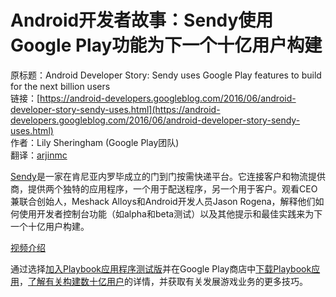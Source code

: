 # Android开发者故事：Sendy使用Google Play功能为下一个十亿用户构建

原标题：Android Developer Story: Sendy uses Google Play features to build for the next billion users  
链接：[https://android-developers.googleblog.com/2016/06/android-developer-story-sendy-uses.html](https://android-developers.googleblog.com/2016/06/android-developer-story-sendy-uses.html)  
作者：Lily Sheringham (Google Play团队)  
翻译：[arjinmc](https://github.com/arjinmc)  

[Sendy](https://play.google.com/store/apps/details?id=com.sendy.co.ke.sendyy&hl=en&e=-EnableAppDetailsPageRedesign)是一家在肯尼亚内罗毕成立的门到门按需快递平台。它连接客户和物流提供商，提供两个独特的应用程序，一个用于配送程序，另一个用于客户。观看CEO兼联合创始人，Meshack Alloys和Android开发人员Jason Rogena，解释他们如何使用开发者控制台功能（如alpha和beta测试）以及其他提示和最佳实践来为下一个十亿用户构建。

[视频介绍](https://youtu.be/bU71Mm8BTRI?list=PLWz5rJ2EKKc9ofd2f-_-xmUi07wIGZa1c)

通过选择[加入Playbook应用程序测试版](https://play.google.com/apps/testing/com.google.android.apps.secrets)并在Google Play商店中[下载Playbook应用](https://play.google.com/store/apps/details?id=com.google.android.apps.secrets&e=-EnableAppDetailsPageRedesign)，[了解有关构建数十亿用户](https://play.google.com/store/books/details/Google_Inc_The_Building_for_Billions_Playbook_for?id=cJEjDAAAQBAJ&e=-EnableAppDetailsPageRedesign)的详情，并获取有关发展游戏业务的更多技巧。

